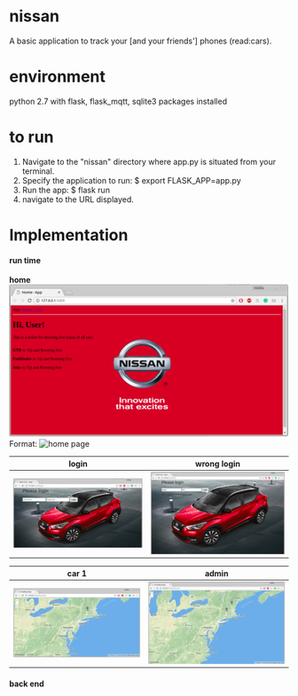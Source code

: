 # nissan
A basic application to track your [and your friends'] phones (read:cars).

# environment
python 2.7
with flask, flask_mqtt, sqlite3 packages installed

# to run
1. Navigate to the "nissan" directory where app.py is situated from your terminal.
2. Specify the application to run: $ export FLASK_APP=app.py
3. Run the app: $ flask run
4. navigate to the URL displayed.

# Implementation
#### run time
**home**
![home](/home.png)
Format: ![home page](url)

**login**                  |  **wrong login**
:-------------------------:|:-------------------------:
![login](/login.png)       |  ![wrong](/wrong.png)

**car 1**                  |  **admin**
:-------------------------:|:-------------------------:
![car](/mahim.png)         |  ![admin](/admin.png)

#### back end

